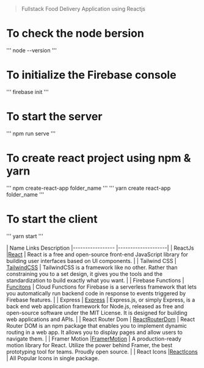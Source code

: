 > Fullstack Food Delivery Application using Reactjs

# To check the node bersion
'''
node --version
'''
# To initialize the Firebase console
'''
firebase init
'''
# To start the server
'''
npm run serve
'''
# To create react project using npm & yarn
'''
npm create-react-app folder_name
'''
'''
yarn create react-app folder_name
'''
# To start the client
'''
yarn start
'''

<!--Packages Used -->

| Name	             Links	              Description
|-----------------   |--------------------|
| ReactJs	         |[React](https://react.dev/) | React is a free and open-source front-end JavaScript library for building user interfaces based on UI components. |
| Tailwind CSS	     | [TailwindCSS](https://tailwindcss.com/)	| TailwindCSS is a framework like no other. Rather than constraining you to a set design, it gives you the tools and the standardization to build exactly what you want. |
| Firebase Functions | [Funcitons](https://firebase.google.com/docs/functions)	| Cloud Functions for Firebase is a serverless framework that lets you automatically run backend code in response to events triggered by Firebase features. |
| Express            | [Express](https://expressjs.com/) | Express.js, or simply Express, is a back end web application framework for Node.js, released as free and open-source software under the MIT License. It is designed for building web applications and APIs. |
| React Router Dom   | [ReactRouterDom](https://reactrouter.com/en/main) |	React Router DOM is an npm package that enables you to implement dynamic routing in a web app. It allows you to display pages and allow users to navigate them. |
| Framer Motion	     |[FramerMotion](https://www.framer.com/motion/)	| A production-ready motion library for React. Utilize the power behind Framer, the best prototyping tool for teams. Proudly open source. |
| React Icons	     |[ReactIcons](https://react-icons.github.io/react-icons/)	| All Popular Icons in single package.